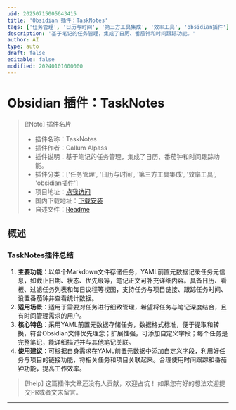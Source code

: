 ```yaml
---
uid: 20250715005643415
title: 'Obsidian 插件：TaskNotes'
tags: ['任务管理', '日历与时间', '第三方工具集成', '效率工具', 'obsidian插件']
description: '基于笔记的任务管理，集成了日历、番茄钟和时间跟踪功能。'
author: AI
type: auto
draft: false
editable: false
modified: 20240101000000
---
```


# Obsidian 插件：TaskNotes

> [!Note] 插件名片
> - 插件名称：TaskNotes
> - 插件作者：Callum Alpass
> - 插件说明：基于笔记的任务管理，集成了日历、番茄钟和时间跟踪功能。
> - 插件分类：['任务管理', '日历与时间', '第三方工具集成', '效率工具', 'obsidian插件']
> - 项目地址：[点我访问](https://github.com/callumalpass/tasknotes)
> - 国内下载地址：[下载安装](https://pkmer.cn/products/plugin/pluginMarket/?tasknotes)
> - 自述文件：[Readme](https://ghproxy.net/https://raw.githubusercontent.com/callumalpass/tasknotes/master/README.md)



## 概述

### TaskNotes插件总结
1. **主要功能**：以单个Markdown文件存储任务，YAML前置元数据记录任务元信息，如截止日期、状态、优先级等，笔记正文可补充详细内容。具备日历、看板、过滤任务列表和每日议程等视图，支持任务与项目链接、跟踪任务时间、设置番茄钟并查看统计数据。
2. **适用场景**：适用于需要对任务进行细致管理，希望将任务与笔记深度结合，且有时间管理需求的用户。
3. **核心特色**：采用YAML前置元数据存储任务，数据格式标准，便于提取和转换，符合Obsidian文件优先理念；扩展性强，可添加自定义字段；每个任务是完整笔记，能详细描述并与其他笔记关联。
4. **使用建议**：可根据自身需求在YAML前置元数据中添加自定义字段，利用好任务与项目的链接功能，将相关任务和项目关联起来。合理使用时间跟踪和番茄钟功能，提高工作效率。


> [!help] 
> 这篇插件文章还没有人贡献，欢迎占坑！
> 如果您有好的想法欢迎提交PR或者文末留言。
> 

---


